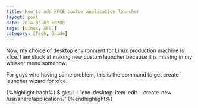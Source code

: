 ```yaml
---
title: How to add XFCE custom application launcher
layout: post
date: 2014-05-03 +0700
tags: [Linux, XFCE]
category: [Tech, Guide]
---
```


Now, my choice of desktop environment for Linux production machine is xfce. I am stuck at making new custom launcher because it is missing in my whisker menu somehow. 

For guys who having same problem, this is the command to get create launcher wizard for xfce. 

{%highlight bash%}
$ gksu -l 'exo-desktop-item-edit --create-new /usr/share/applications/'
{%endhighlight%}



